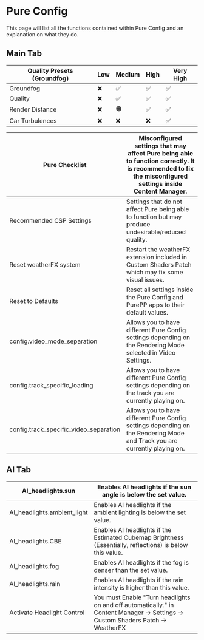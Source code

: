 # Pure Config

This page will list all the functions contained within Pure Config and an explanation on what they do.

## Main Tab


| Quality Presets (Groundfog) | Low | Medium | High | Very High |
| --------------------------- | --- | ------ | ---- | --------- |
| Groundfog                   | ❌  | ✅     | ✅   | ✅        |
| Quality                     | ❌  | ✅     | ✅   | ✅        |
| Render Distance             | ❌  | 🟠     | ✅   | ✅        |
| Car Turbulences             | ❌  | ❌     | ❌   | ✅        |

<!--> <!-->
<!--> <!-->
<!--> <!-->

| Pure Checklist           | Misconfigured settings that may affect Pure being able to function correctly. It is recommended to fix the misconfigured settings inside Content Manager. |
| ------------------------ | --------------------------------------------------------------------------------------------------------------------------------------------------------- |
| Recommended CSP Settings | Settings that do not affect Pure being able to function but may produce undesirable/reduced quality.                                                      |
| Reset weatherFX system   | Restart the weatherFX extension included in Custom Shaders Patch which may fix some visual issues.                                                        |
| Reset to Defaults        | Reset all settings inside the Pure Config and PurePP apps to their default values.                                                                        |
| config.video_mode_separation           | Allows you to have different Pure Config settings depending on the Rendering Mode selected in Video Settings.             |
| config.track_specific_loading          | Allows you to have different Pure Config settings depending on the track you are currently playing on.                    |
| config.track_specific_video_separation | Allows you to have different Pure Config settings depending on the Rendering Mode and Track you are currently playing on. |

<!--> <!-->
<!--> <!-->
<!--> <!-->

## AI Tab

| AI_headlights.sun           | Enables AI headlights if the sun angle is below the set value.                                                                  |
|-----------------------------|---------------------------------------------------------------------------------------------------------------------------------|
| AI_headlights.ambient_light | Enables AI headlights if the ambient lighting is below the set value.                                                           |
| AI_headlights.CBE           | Enables AI headlights if the Estimated Cubemap Brightness (Essentially, reflections) is below this value.                       |
| AI_headlights.fog           | Enables AI headlights if the fog is denser than the set value.                                                                  |
| AI_headlights.rain          | Enables AI headlights if the rain intensity is higher than this value.                                                          |
| Activate Headlight Control  | You must Enable "Turn headlights on and off automatically." in Content Manager -> Settings -> Custom Shaders Patch -> WeatherFX |
